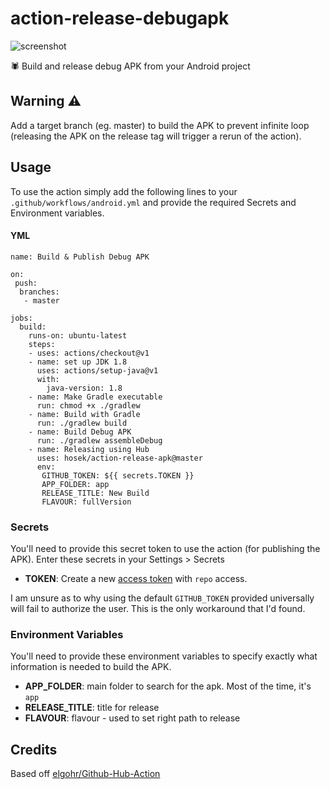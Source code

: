 # action-release-debugapk

![screenshot](screenshot.png)

🕷 Build and release debug APK from your Android project

## Warning ⚠
Add a target branch (eg. master) to build the APK to prevent infinite loop (releasing the APK on the release tag will trigger a rerun of the action).

## Usage

To use the action simply add the following lines to your `.github/workflows/android.yml` and provide the required Secrets and Environment variables.

#### YML
```
name: Build & Publish Debug APK

on:
 push:
  branches:
   - master
   
jobs:
  build:
    runs-on: ubuntu-latest
    steps:
    - uses: actions/checkout@v1
    - name: set up JDK 1.8
      uses: actions/setup-java@v1
      with:
        java-version: 1.8
    - name: Make Gradle executable
      run: chmod +x ./gradlew
    - name: Build with Gradle
      run: ./gradlew build
    - name: Build Debug APK
      run: ./gradlew assembleDebug
    - name: Releasing using Hub
      uses: hosek/action-release-apk@master
      env:
       GITHUB_TOKEN: ${{ secrets.TOKEN }}
       APP_FOLDER: app
       RELEASE_TITLE: New Build
       FLAVOUR: fullVersion
```

### Secrets

You'll need to provide this secret token to use the action (for publishing the APK). Enter these secrets in your Settings > Secrets

* **TOKEN**: Create a new [access token](https://github.com/settings/tokens) with `repo` access.

I am unsure as to why using the default `GITHUB_TOKEN` provided universally will fail to authorize the user. This is the only workaround that I'd found.

### Environment Variables

You'll need to provide these environment variables to specify exactly what information is needed to build the APK.

* **APP_FOLDER**: main folder to search for the apk. Most of the time, it's `app`
* **RELEASE_TITLE**: title for release
* **FLAVOUR**: flavour - used to set right path to release

## Credits

Based off [elgohr/Github-Hub-Action](https://github.com/elgohr/Github-Hub-Action)
